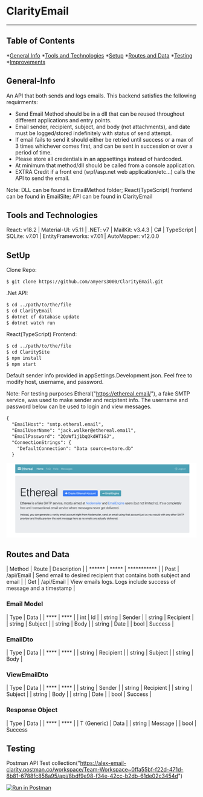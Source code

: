 # ClarityEmail
***
## Table of Contents
*[General Info](#general-info)
*[Tools and Technologies](#tools-and-technologies)
*[Setup](#setup)
*[Routes and Data](#routes-and-data)
*[Testing](#testing)
*[Improvements](#improvements)

## General-Info

An API that both sends and logs emails. This backend satisfies the following requirments:

* Send Email Method should be in a dll that can be reused throughout different applications and entry
points.
* Email sender, recipient, subject, and body (not attachments), and date must be logged/stored indefinitely
with status of send attempt.
* If email fails to send it should either be retried until success or a max of 3 times whichever comes first,
and can be sent in succession or over a period of time.
* Please store all credentials in an appsettings instead of hardcoded.
* At minimum that method/dll should be called from a console application.
* EXTRA Credit if a front end (wpf/asp.net web application/etc...) calls the API to send the email.

Note: DLL can be found in EmailMethod folder; React(TypeScript) frontend can be found in EmailSite; API can be found in ClarityEmail

## Tools and Technologies

React: v18.2 | Material-UI: v5.11 | .NET: v7 | MailKit: v3.4.3 | C# | TypeScript | SQLite: v7.01 | EntityFrameworks: v7.01 | AutoMapper: v12.0.0

## SetUp

Clone Repo:
```
$ git clone https://github.com/amyers3000/ClarityEmail.git
```

.Net API:

```
$ cd ../path/to/the/file
$ cd ClarityEmail
$ dotnet ef database update
$ dotnet watch run
```


React(TypeScript) Frontend:

```
$ cd ../path/to/the/file
$ cd ClaritySite
$ npm install
$ npm start
```

Default sender info provided in appSettings.Development.json. Feel free to modify host, username, and password.

Note: For testing purposes Etheral("https://ethereal.email/"), a fake SMTP service, was used to make sender and recipitent info. The username and password below can be used to login and view messages.

```
{
  "EmailHost": "smtp.etheral.email",
  "EmailUserName": "jack.walker@ethereal.email",
  "EmailPassword": "2QaWf1j1bqQkdHT1GJ",
  "ConnectionStrings": {
    "DefaultConnection": "Data source=store.db"
  }
```

![Etheral](/Assets/Screenshot%202022-12-21%20at%208.12.38%20AM.png)


## Routes and Data

| Method | Route | Description |
| ****** | ***** | *********** |
| Post | /api/Email | Send email to desired recipient that contains both subject and email |
| Get  | /api/Email | View emails logs. Logs include success of message and a timestamp |

### Email Model

| Type | Data |
| **** | **** |
| int | Id |
| string | Sender |
| string | Recipient |
| string | Subject |
| string | Body |
| string | Date |
| bool | Success |

### EmailDto

| Type | Data |
| **** | **** |
| string | Recipient |
| string | Subject |
| string | Body |

### ViewEmailDto

| Type | Data |
| **** | **** |
| string | Sender |
| string | Recipient |
| string | Subject |
| string | Body |
| string | Date |
| bool | Success |

### Response Object
| Type | Data |
| **** | **** |
| T (Generic) | Data |
| string | Message |
| bool | Success

## Testing


Postman API Test collection("https://alex-email-clarity.postman.co/workspace/Team-Workspace~0ffa55bf-f22d-471d-8b81-6788fc858a95/api/8bdf9e98-f34e-42cc-b2db-61de02c3454d")


[![Run in Postman](https://run.pstmn.io/button.svg)](https://app.getpostman.com/run-collection/20982764-7307a0b4-ba1f-43a4-a8d0-e147580a542a?action=collection%2Ffork&collection-url=entityId%3D20982764-7307a0b4-ba1f-43a4-a8d0-e147580a542a%26entityType%3Dcollection%26workspaceId%3Dadf8db36-86c0-4737-b4be-33ed4a311c12#?env%5BEmail%20Variables%5D=W3sia2V5IjoidXNlcm5hbWUiLCJ2YWx1ZSI6IiIsImVuYWJsZWQiOnRydWUsInR5cGUiOiJhbnkifV0=)